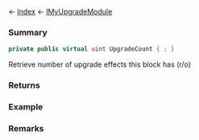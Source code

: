 ← [Index](Api-Index) ← [IMyUpgradeModule](Sandbox.ModAPI.Ingame.IMyUpgradeModule)

### Summary

```csharp
private public virtual uint UpgradeCount { ; }
```

Retrieve number of upgrade effects this block has (r/o)

### Returns

### Example

### Remarks

